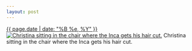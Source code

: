 ```yaml
---
layout: post
---
```


<p>
  <time><a href="/182">{{ page.date | date: "%B %e, %Y" }}</a></time>
  <a href="/182"><img src="{{ site.assets_url }}/182-640.jpg" srcset="{{ site.assets_url }}/182-1280.jpg 1280w, {{ site.assets_url }}/182-960.jpg 960w, {{ site.assets_url }}/182-640.jpg 640w, {{ site.assets_url }}/182-320.jpg 320w" sizes="(min-width: 700px) 50vw, calc(100vw - 2rem)" alt="Christina sitting in the chair where the Inca gets his hair cut." /></a>
  <span>Christina sitting in the chair where the Inca gets his hair cut.</span>
</p>
